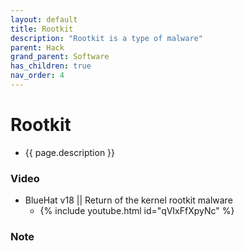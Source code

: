 ```yaml
---
layout: default
title: Rootkit
description: "Rootkit is a type of malware"
parent: Hack
grand_parent: Software
has_children: true
nav_order: 4
---
```

# Rootkit
- {{ page.description }}



### Video
- BlueHat v18 || Return of the kernel rootkit malware
	- {% include youtube.html id="qVIxFfXpyNc" %}

### Note

